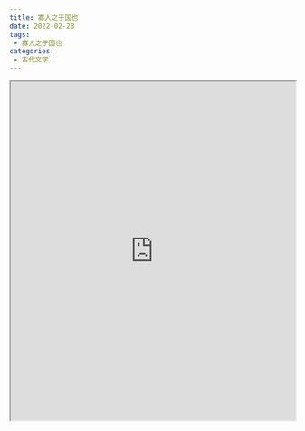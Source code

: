 ```yaml
---
title: 寡人之于国也
date: 2022-02-28
tags:
 - 寡人之于国也
categories:
 - 古代文学
---
```




<iframe src="https://study-doc.yourtools.icu/pdf/web/viewer.html?file=https://vkceyugu.cdn.bspapp.com/VKCEYUGU-e9075d72-0451-48df-afe1-d46932ae4554/1304a3aa-9fe0-4723-8889-4b81e8583efc.pdf" width="100%" height="600px"></iframe>
